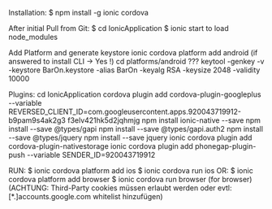 Installation:
$ npm install -g ionic cordova

After initial Pull from Git:
$ cd IonicApplication
$ ionic start to load node_modules

Add Platform and generate keystore
ionic cordova platform add android (if answered to install CLI -> Yes !)
cd platforms/android
??? keytool -genkey -v -keystore BarOn.keystore -alias BarOn -keyalg RSA -keysize 2048 -validity 10000

Plugins:
cd IonicApplication
cordova plugin add cordova-plugin-googleplus --variable REVERSED_CLIENT_ID=com.googleusercontent.apps.920043719912-b9pam9s4ak2g3
f3elv421hk5d2jqhmjg
npm install ionic-native --save
npm install --save @types/gapi
npm install --save @types/gapi.auth2
npm install --save @types/jquery
npm install --save jquery
ionic cordova plugin add cordova-plugin-nativestorage
ionic cordova plugin add phonegap-plugin-push --variable SENDER_ID=920043719912

RUN:
$ ionic cordova platform add ios
$ ionic cordova run ios
OR:
$ ionic cordova platform add browser
$ ionic cordova run browser (for browser) (ACHTUNG: Third-Party cookies müssen erlaubt werden oder evtl: [*.]accounts.google.com whitelist hinzufügen)

